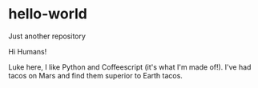 # hello-world
Just another repository

Hi Humans!

Luke here, I like Python and Coffeescript (it's what I'm made of!).
I've had tacos on Mars and find them superior to Earth tacos.
